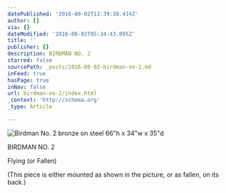 ```yaml
---
datePublished: '2016-08-02T13:39:38.414Z'
author: []
via: {}
dateModified: '2016-08-02T05:34:43.095Z'
title: ''
publisher: {}
description: BIRDMAN NO. 2
starred: false
sourcePath: _posts/2016-08-02-birdman-no-2.md
inFeed: true
hasPage: true
inNav: false
url: birdman-no-2/index.html
_context: 'http://schema.org'
_type: Article

---
```

![Birdman No. 2  bronze on steel                                                                            66"h x 34"w x 35"d](https://s3-us-west-2.amazonaws.com/the-grid-img/p/6a6992e1716395c7be8642bfc781d6bde002426f.jpg)

BIRDMAN NO. 2

Flying (or Fallen)

(This piece is either mounted as shown in the picture, or as fallen, on its back.)